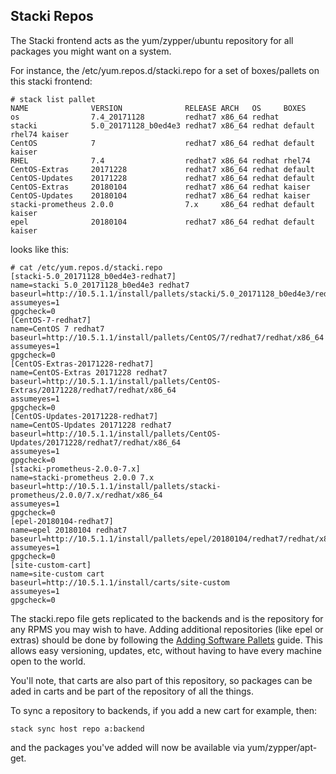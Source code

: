 ## Stacki Repos


The Stacki frontend acts as the yum/zypper/ubuntu repository for all packages you might want on a system.

For instance, the /etc/yum.repos.d/stacki.repo for a set of boxes/pallets on this stacki frontend:

```
# stack list pallet
NAME              VERSION              RELEASE ARCH   OS     BOXES
os                7.4_20171128         redhat7 x86_64 redhat
stacki            5.0_20171128_b0ed4e3 redhat7 x86_64 redhat default rhel74 kaiser
CentOS            7                    redhat7 x86_64 redhat default kaiser
RHEL              7.4                  redhat7 x86_64 redhat rhel74
CentOS-Extras     20171228             redhat7 x86_64 redhat default
CentOS-Updates    20171228             redhat7 x86_64 redhat default
CentOS-Extras     20180104             redhat7 x86_64 redhat kaiser
CentOS-Updates    20180104             redhat7 x86_64 redhat kaiser
stacki-prometheus 2.0.0                7.x     x86_64 redhat default kaiser
epel              20180104             redhat7 x86_64 redhat default kaiser
```

looks like this:

```
# cat /etc/yum.repos.d/stacki.repo
[stacki-5.0_20171128_b0ed4e3-redhat7]
name=stacki 5.0_20171128_b0ed4e3 redhat7
baseurl=http://10.5.1.1/install/pallets/stacki/5.0_20171128_b0ed4e3/redhat7/redhat/x86_64
assumeyes=1
gpgcheck=0
[CentOS-7-redhat7]
name=CentOS 7 redhat7
baseurl=http://10.5.1.1/install/pallets/CentOS/7/redhat7/redhat/x86_64
assumeyes=1
gpgcheck=0
[CentOS-Extras-20171228-redhat7]
name=CentOS-Extras 20171228 redhat7
baseurl=http://10.5.1.1/install/pallets/CentOS-Extras/20171228/redhat7/redhat/x86_64
assumeyes=1
gpgcheck=0
[CentOS-Updates-20171228-redhat7]
name=CentOS-Updates 20171228 redhat7
baseurl=http://10.5.1.1/install/pallets/CentOS-Updates/20171228/redhat7/redhat/x86_64
assumeyes=1
gpgcheck=0
[stacki-prometheus-2.0.0-7.x]
name=stacki-prometheus 2.0.0 7.x
baseurl=http://10.5.1.1/install/pallets/stacki-prometheus/2.0.0/7.x/redhat/x86_64
assumeyes=1
gpgcheck=0
[epel-20180104-redhat7]
name=epel 20180104 redhat7
baseurl=http://10.5.1.1/install/pallets/epel/20180104/redhat7/redhat/x86_64
assumeyes=1
gpgcheck=0
[site-custom-cart]
name=site-custom cart
baseurl=http://10.5.1.1/install/carts/site-custom
assumeyes=1
gpgcheck=0
```

The stacki.repo file gets replicated to the backends and is the repository for any RPMS you may wish to have. Adding additional repositories (like epel or extras) should be done by following the [Adding Software Pallets](Adding-Software-Pallets) guide. This allows easy versioning, updates, etc, without having to have every machine open to the world.

You'll note, that carts are also part of this repository, so packages can be aded in carts and be part of the repository of all the things.

To sync a repository to backends, if you add a new cart  for example, then:

```stack sync host repo a:backend```

and the packages you've added will now be available via yum/zypper/apt-get.
